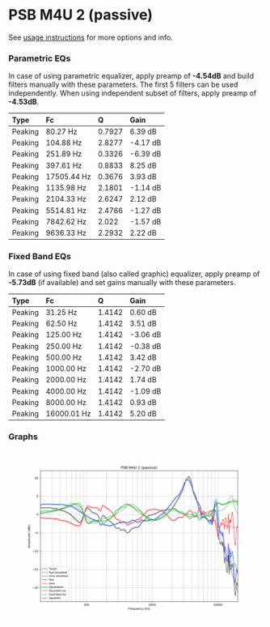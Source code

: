 # PSB M4U 2 (passive)
See [usage instructions](https://github.com/jaakkopasanen/AutoEq#usage) for more options and info.

### Parametric EQs
In case of using parametric equalizer, apply preamp of **-4.54dB** and build filters manually
with these parameters. The first 5 filters can be used independently.
When using independent subset of filters, apply preamp of **-4.53dB**.

| Type    | Fc          |      Q | Gain     |
|:--------|:------------|:-------|:---------|
| Peaking | 80.27 Hz    | 0.7927 | 6.39 dB  |
| Peaking | 104.88 Hz   | 2.8277 | -4.17 dB |
| Peaking | 251.89 Hz   | 0.3326 | -6.39 dB |
| Peaking | 397.61 Hz   | 0.8833 | 8.25 dB  |
| Peaking | 17505.44 Hz | 0.3676 | 3.93 dB  |
| Peaking | 1135.98 Hz  | 2.1801 | -1.14 dB |
| Peaking | 2104.33 Hz  | 2.6247 | 2.12 dB  |
| Peaking | 5514.81 Hz  | 2.4766 | -1.27 dB |
| Peaking | 7842.62 Hz  | 2.022  | -1.57 dB |
| Peaking | 9636.33 Hz  | 2.2932 | 2.22 dB  |

### Fixed Band EQs
In case of using fixed band (also called graphic) equalizer, apply preamp of **-5.73dB**
(if available) and set gains manually with these parameters.

| Type    | Fc          |      Q | Gain     |
|:--------|:------------|:-------|:---------|
| Peaking | 31.25 Hz    | 1.4142 | 0.60 dB  |
| Peaking | 62.50 Hz    | 1.4142 | 3.51 dB  |
| Peaking | 125.00 Hz   | 1.4142 | -3.06 dB |
| Peaking | 250.00 Hz   | 1.4142 | -0.38 dB |
| Peaking | 500.00 Hz   | 1.4142 | 3.42 dB  |
| Peaking | 1000.00 Hz  | 1.4142 | -2.70 dB |
| Peaking | 2000.00 Hz  | 1.4142 | 1.74 dB  |
| Peaking | 4000.00 Hz  | 1.4142 | -1.09 dB |
| Peaking | 8000.00 Hz  | 1.4142 | 0.93 dB  |
| Peaking | 16000.01 Hz | 1.4142 | 5.20 dB  |

### Graphs
![](./PSB%20M4U%202%20(passive).png)